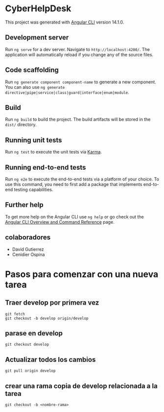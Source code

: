 # CyberHelpDesk

This project was generated with [Angular CLI](https://github.com/angular/angular-cli) version 14.1.0.

## Development server

Run `ng serve` for a dev server. Navigate to `http://localhost:4200/`. The application will automatically reload if you change any of the source files.

## Code scaffolding

Run `ng generate component component-name` to generate a new component. You can also use `ng generate directive|pipe|service|class|guard|interface|enum|module`.

## Build

Run `ng build` to build the project. The build artifacts will be stored in the `dist/` directory.

## Running unit tests

Run `ng test` to execute the unit tests via [Karma](https://karma-runner.github.io).

## Running end-to-end tests

Run `ng e2e` to execute the end-to-end tests via a platform of your choice. To use this command, you need to first add a package that implements end-to-end testing capabilities.

## Further help

To get more help on the Angular CLI use `ng help` or go check out the [Angular CLI Overview and Command Reference](https://angular.io/cli) page.

## colaboradores

- David Gutierrez
- Cenidier Ospina

# Pasos para comenzar con una nueva tarea

## Traer develop por primera vez

```code
git fetch
git checkout -b develop origin/develop
```

## parase en develop

```code
git checkout develop
```

## Actualizar todos los cambios

```
git pull origin develop
```

## crear una rama copia de develop relacionada a la tarea

```
git checkout -b <nombre-rama>
```
